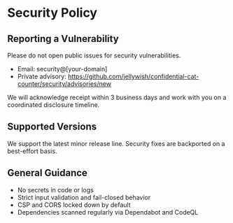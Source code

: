 # Security Policy

## Reporting a Vulnerability

Please do not open public issues for security vulnerabilities.

- Email: security@[your-domain]
- Private advisory: https://github.com/jellywish/confidential-cat-counter/security/advisories/new

We will acknowledge receipt within 3 business days and work with you on a coordinated disclosure timeline.

## Supported Versions

We support the latest minor release line. Security fixes are backported on a best-effort basis.

## General Guidance

- No secrets in code or logs
- Strict input validation and fail-closed behavior
- CSP and CORS locked down by default
- Dependencies scanned regularly via Dependabot and CodeQL


